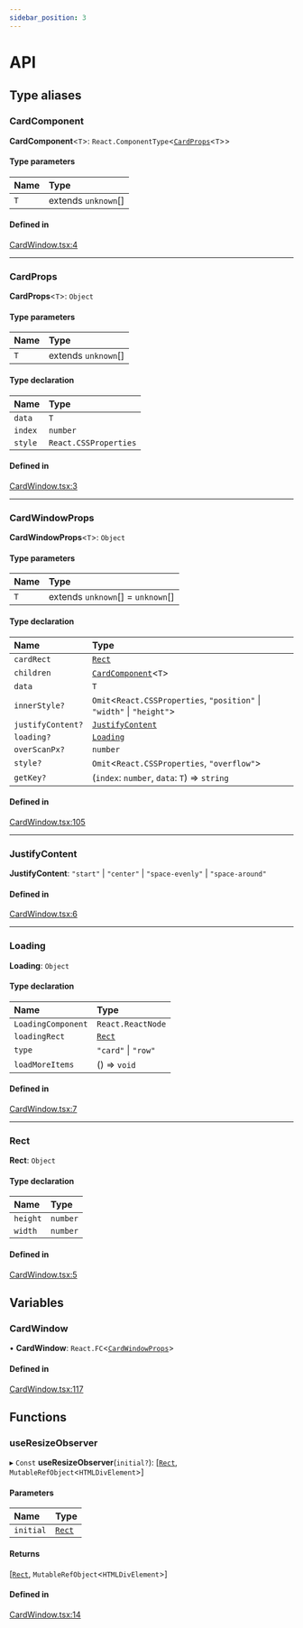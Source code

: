 ```yaml
---
sidebar_position: 3
---
```


# API

## Type aliases

### CardComponent

**CardComponent**<`T`\>: `React.ComponentType`<[`CardProps`](API#cardprops)<`T`\>\>

#### Type parameters

| Name | Type |
| :------ | :------ |
| `T` | extends `unknown`[] |

#### Defined in

[CardWindow.tsx:4](https://github.com/michiharu/card-window/blob/ac3ccd7/packages/card-window/src/CardWindow.tsx#L4)

___

### CardProps

**CardProps**<`T`\>: `Object`

#### Type parameters

| Name | Type |
| :------ | :------ |
| `T` | extends `unknown`[] |

#### Type declaration

| Name | Type |
| :------ | :------ |
| `data` | `T` |
| `index` | `number` |
| `style` | `React.CSSProperties` |

#### Defined in

[CardWindow.tsx:3](https://github.com/michiharu/card-window/blob/ac3ccd7/packages/card-window/src/CardWindow.tsx#L3)

___

### CardWindowProps

**CardWindowProps**<`T`\>: `Object`

#### Type parameters

| Name | Type |
| :------ | :------ |
| `T` | extends `unknown`[] = `unknown`[] |

#### Type declaration

| Name | Type |
| :------ | :------ |
| `cardRect` | [`Rect`](api#rect) |
| `children` | [`CardComponent`](api#cardcomponent)<`T`\> |
| `data` | `T` |
| `innerStyle?` | `Omit`<`React.CSSProperties`, ``"position"`` \| ``"width"`` \| ``"height"``\> |
| `justifyContent?` | [`JustifyContent`](api#justifycontent) |
| `loading?` | [`Loading`](api#loading) |
| `overScanPx?` | `number` |
| `style?` | `Omit`<`React.CSSProperties`, ``"overflow"``\> |
| `getKey?` | (`index`: `number`, `data`: `T`) => `string` |

#### Defined in

[CardWindow.tsx:105](https://github.com/michiharu/card-window/blob/ac3ccd7/packages/card-window/src/CardWindow.tsx#L105)

___

### JustifyContent

**JustifyContent**: ``"start"`` \| ``"center"`` \| ``"space-evenly"`` \| ``"space-around"``

#### Defined in

[CardWindow.tsx:6](https://github.com/michiharu/card-window/blob/ac3ccd7/packages/card-window/src/CardWindow.tsx#L6)

___

### Loading

**Loading**: `Object`

#### Type declaration

| Name | Type |
| :------ | :------ |
| `LoadingComponent` | `React.ReactNode` |
| `loadingRect` | [`Rect`](api#rect) |
| `type` | ``"card"`` \| ``"row"`` |
| `loadMoreItems` | () => `void` |

#### Defined in

[CardWindow.tsx:7](https://github.com/michiharu/card-window/blob/ac3ccd7/packages/card-window/src/CardWindow.tsx#L7)

___

### Rect

**Rect**: `Object`

#### Type declaration

| Name | Type |
| :------ | :------ |
| `height` | `number` |
| `width` | `number` |

#### Defined in

[CardWindow.tsx:5](https://github.com/michiharu/card-window/blob/ac3ccd7/packages/card-window/src/CardWindow.tsx#L5)

## Variables

### CardWindow

• **CardWindow**: `React.FC`<[`CardWindowProps`](api#cardwindowprops)\>

#### Defined in

[CardWindow.tsx:117](https://github.com/michiharu/card-window/blob/ac3ccd7/packages/card-window/src/CardWindow.tsx#L117)

## Functions

### useResizeObserver

▸ `Const` **useResizeObserver**(`initial?`): [[`Rect`](api#rect), `MutableRefObject`<`HTMLDivElement`\>]

#### Parameters

| Name | Type |
| :------ | :------ |
| `initial` | [`Rect`](api#rect) |

#### Returns

[[`Rect`](api#rect), `MutableRefObject`<`HTMLDivElement`\>]

#### Defined in

[CardWindow.tsx:14](https://github.com/michiharu/card-window/blob/ac3ccd7/packages/card-window/src/CardWindow.tsx#L14)
